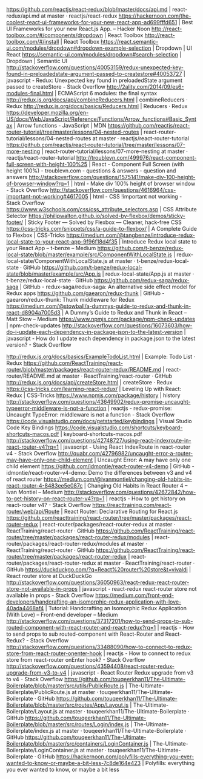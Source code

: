 https://github.com/reactjs/react-redux/blob/master/docs/api.md | react-redux/api.md at master · reactjs/react-redux
https://hackernoon.com/the-coolest-react-ui-frameworks-for-your-new-react-app-ad699fffd651 | Best UI Frameworks for your new React.js App. – Hacker Noon
http://react-toolbox.com/#/components/dropdown | React Toolbox
http://react-toolbox.com/#/install | React Toolbox
https://react.semantic-ui.com/modules/dropdown#dropdown-example-selection | Dropdown | UI React
https://semantic-ui.com/modules/dropdown#search-selection | Dropdown | Semantic UI
http://stackoverflow.com/questions/40053159/redux-unexpected-key-found-in-preloadedstate-argument-passed-to-createstore#40053727 | javascript - Redux: Unexpected key found in preloadedState argument passed to createStore - Stack Overflow
http://2ality.com/2014/09/es6-modules-final.html | ECMAScript 6 modules: the final syntax
http://redux.js.org/docs/api/combineReducers.html | combineReducers · Redux
http://redux.js.org/docs/basics/Reducers.html | Reducers · Redux
https://developer.mozilla.org/en-US/docs/Web/JavaScript/Reference/Functions/Arrow_functions#Basic_Syntax | Arrow functions - JavaScript | MDN
https://github.com/reactjs/react-router-tutorial/tree/master/lessons/04-nested-routes | react-router-tutorial/lessons/04-nested-routes at master · reactjs/react-router-tutorial
https://github.com/reactjs/react-router-tutorial/tree/master/lessons/07-more-nesting | react-router-tutorial/lessons/07-more-nesting at master · reactjs/react-router-tutorial
http://troublevn.com/499976/react-component-full-screen-with-height-100%25 | React - Component Full Screen (with height 100%) - troublevn.com - questions & answers - question and answers
http://stackoverflow.com/questions/1575141/make-div-100-height-of-browser-window?rq=1 | html - Make div 100% height of browser window - Stack Overflow
http://stackoverflow.com/questions/4616964/css-important-not-working#4617005 | html - CSS !important not working - Stack Overflow
https://www.w3schools.com/css/css_attribute_selectors.asp | CSS Attribute Selector
https://philipwalton.github.io/solved-by-flexbox/demos/sticky-footer/ | Sticky Footer — Solved by Flexbox — Cleaner, hack-free CSS
https://css-tricks.com/snippets/css/a-guide-to-flexbox/ | A Complete Guide to Flexbox | CSS-Tricks
https://medium.com/@tangbenze/introduce-redux-local-state-to-your-react-app-9f96f18d4f35 | Introduce Redux local state to your React App – t-benze – Medium
https://github.com/t-benze/redux-local-state/blob/master/example/src/ComponentWithLocalState.js | redux-local-state/ComponentWithLocalState.js at master · t-benze/redux-local-state · GitHub
https://github.com/t-benze/redux-local-state/blob/master/example/src/App.js | redux-local-state/App.js at master · t-benze/redux-local-state · GitHub
https://github.com/redux-saga/redux-saga | GitHub - redux-saga/redux-saga: An alternative side effect model for Redux apps
https://github.com/gaearon/redux-thunk | GitHub - gaearon/redux-thunk: Thunk middleware for Redux
https://medium.com/@stowball/a-dummys-guide-to-redux-and-thunk-in-react-d8904a7005d3 | A Dummy’s Guide to Redux and Thunk in React – Matt Stow – Medium
https://www.npmjs.com/package/npm-check-updates | npm-check-updates
http://stackoverflow.com/questions/16073603/how-do-i-update-each-dependency-in-package-json-to-the-latest-version | javascript - How do I update each dependency in package.json to the latest version? - Stack Overflow

http://redux.js.org/docs/basics/ExampleTodoList.html | Example: Todo List · Redux
https://github.com/ReactTraining/react-router/blob/master/packages/react-router-redux/README.md | react-router/README.md at master · ReactTraining/react-router · GitHub
http://redux.js.org/docs/api/createStore.html | createStore · Redux
https://css-tricks.com/learning-react-redux/ | Leveling Up with React: Redux | CSS-Tricks
https://www.npmjs.com/package/history | history
http://stackoverflow.com/questions/43649902/redux-promise-uncaught-typeerror-middleware-is-not-a-function | reactjs - redux-promise: Uncaught TypeError: middleware is not a function - Stack Overflow
https://code.visualstudio.com/docs/getstarted/keybindings | Visual Studio Code Key Bindings
https://code.visualstudio.com/shortcuts/keyboard-shortcuts-macos.pdf | keyboard-shortcuts-macos.pdf
http://stackoverflow.com/questions/42748727/using-react-indexroute-in-react-router-v4?rq=1 | javascript - Using React IndexRoute in react-router v4 - Stack Overflow
http://quabr.com/42796982/uncaught-error-a-router-may-have-only-one-child-element | Uncaught Error: A <Router> may have only one child element
https://github.com/idmontie/react-router-v4-demo | GitHub - idmontie/react-router-v4-demo: Demo the differences between v3 and v4 of react router
https://medium.com/@ivanmontiel/changing-old-habits-in-react-router-4-8483ee5e087c | Changing Old Habits in React Router 4 – Ivan Montiel – Medium
http://stackoverflow.com/questions/42672842/how-to-get-history-on-react-router-v4?rq=1 | reactjs - How to get history on react-router v4? - Stack Overflow
https://reacttraining.com/react-router/web/api/Route | React Router: Declarative Routing for React.js
https://github.com/reacttraining/react-router/tree/master/packages/react-router-redux | react-router/packages/react-router-redux at master · ReactTraining/react-router · GitHub
https://github.com/ReactTraining/react-router/tree/master/packages/react-router-redux/modules | react-router/packages/react-router-redux/modules at master · ReactTraining/react-router · GitHub
https://github.com/ReactTraining/react-router/tree/master/packages/react-router-redux | react-router/packages/react-router-redux at master · ReactTraining/react-router · GitHub
https://duckduckgo.com/?q=React%20router%20store&t=vivaldi | React router store at DuckDuckGo
http://stackoverflow.com/questions/36050963/react-redux-react-router-store-not-available-in-props | javascript - react-redux react-router store not available in props - Stack Overflow
https://medium.com/front-end-developers/handcrafting-an-isomorphic-redux-application-with-love-40ada4468af4 | Tutorial: Handcrafting an Isomorphic Redux Application (With Love) – Front-end developer – Medium
http://stackoverflow.com/questions/37317201/how-to-send-props-to-sub-routed-component-with-react-router-and-react-redux?rq=1 | reactjs - How to send props to sub routed-component with React-Router and React-Redux? - Stack Overflow
http://stackoverflow.com/questions/33488090/how-to-connect-to-redux-store-from-react-router-onenter-hook | reactjs - How to connect to redux store from react-router onEnter hook? - Stack Overflow
http://stackoverflow.com/questions/43594408/react-router-redux-upgrade-from-v3-to-v4 | javascript - React Router Redux upgrade from v3 to v4 - Stack Overflow
https://github.com/touqeerkhan11/The-Ultimate-Boilerplate/blob/master/src/utils/PublicRoute.js | The-Ultimate-Boilerplate/PublicRoute.js at master · touqeerkhan11/The-Ultimate-Boilerplate · GitHub
https://github.com/touqeerkhan11/The-Ultimate-Boilerplate/blob/master/src/routes/App/Layout.js | The-Ultimate-Boilerplate/Layout.js at master · touqeerkhan11/The-Ultimate-Boilerplate · GitHub
https://github.com/touqeerkhan11/The-Ultimate-Boilerplate/blob/master/src/routes/Login/index.js | The-Ultimate-Boilerplate/index.js at master · touqeerkhan11/The-Ultimate-Boilerplate · GitHub
https://github.com/touqeerkhan11/The-Ultimate-Boilerplate/blob/master/src/containers/LoginContainer.js | The-Ultimate-Boilerplate/LoginContainer.js at master · touqeerkhan11/The-Ultimate-Boilerplate · GitHub
https://hackernoon.com/polyfills-everything-you-ever-wanted-to-know-or-maybe-a-bit-less-7c8de164e423 | Polyfills: everything you ever wanted to know, or maybe a bit less